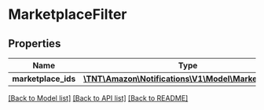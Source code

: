 # MarketplaceFilter

## Properties
Name | Type | Description | Notes
------------ | ------------- | ------------- | -------------
**marketplace_ids** | [**\TNT\Amazon\Notifications\V1\Model\MarketplaceIds**](MarketplaceIds.md) |  | [optional] 

[[Back to Model list]](../README.md#documentation-for-models) [[Back to API list]](../README.md#documentation-for-api-endpoints) [[Back to README]](../README.md)


